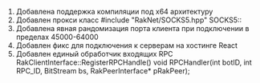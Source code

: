 1. Добавлена поддержка компиляции под x64 архитектуру
2. Добавлен прокси класс
#include "RakNet/SOCKS5.hpp"
SOCKS5::
3. Добавлена явная рандомизация порта клиента при подключении в пределах 45000-64000
4. Добавлен фикс для подключения к серверам на хостинге React
5. Добавлен единый обработчик входящих RPC
RakClientInterface::RegisterRPCHandle()
void RPCHandler(int botID, int RPC_ID, BitStream bs, RakPeerInterface* pRakPeer);